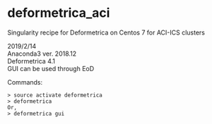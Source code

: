 # deformetrica_aci
Singularity recipe for Deformetrica on Centos 7 for ACI-ICS clusters

2019/2/14  
Anaconda3 ver. 2018.12  
Deformetrica 4.1  
GUI can be used through EoD

Commands:  
```
> source activate deformetrica  
> deformetrica  
Or,  
> deformetrica gui
```
